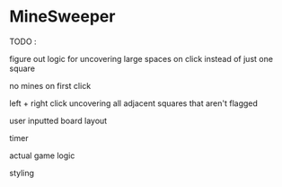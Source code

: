 # MineSweeper

TODO :

figure out logic for uncovering large spaces on click instead of just one square

no mines on first click

left + right click uncovering all adjacent squares that aren't flagged

user inputted board layout

timer

actual game logic

styling
